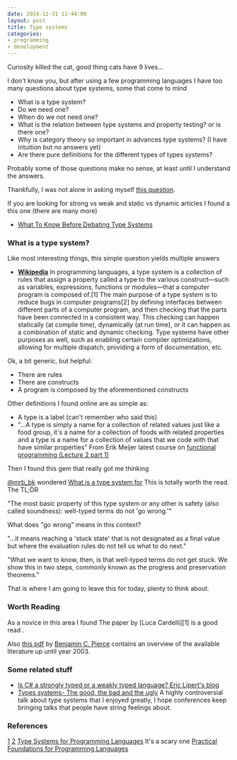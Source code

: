 ```yaml
---
date: 2014-12-31 11:44:00
layout: post
title: Type systems
categories:
- programming 
- development
---
```


Curiosity killed the cat, good thing cats have 9 lives...


I don't know you, but after using a few programming languages I have too many questions about type systems, some that come to mind

* What is a type system? 
* Do we need one? 
* When do we not need one?
* What is the relation between type systems and property testing? or is there one?
* Why is category theory so important in advances type systems? (I have intuition but no answers yet) 
* Are there pure definitions for the different types of types systems?

Probably some of those questions make no sense, at least until I understand the answers.

Thankfully, I was not alone in asking myself [this question](http://lambda-the-ultimate.org/node/412). 

If you are looking for strong vs weak and static vs dynamic articles I found a this one (there are many more)
* [What To Know Before Debating Type Systems](https://cdsmith.wordpress.com/2011/01/09/an-old-article-i-wrote/)


### What is a type system?

Like most interesting things, this simple question yields multiple answers

* [**Wikipedia**](http://en.wikipedia.org/wiki/Type_system#cite_note-FOOTNOTECardelli20041-2) In programming languages, a type system is a collection of rules that assign a property called a type to the various construct—​such as variables, expressions, functions or modules—​that a computer program is composed of.[1] The main purpose of a type system is to reduce bugs in computer programs[2] by defining interfaces between different parts of a computer program, and then checking that the parts have been connected in a consistent way. This checking can happen statically (at compile time), dynamically (at run time), or it can happen as a combination of static and dynamic checking. Type systems have other purposes as well, such as enabling certain compiler optimizations, allowing for multiple dispatch, providing a form of documentation, etc.

Ok, a bit generic, but helpful:

* There are rules 
* There are constructs
* A program is composed by the aforementioned constructs


Other definitions I found online are as simple as:

* A type is a label (can't remember who said this)
* "...A type is simply a name for a collection of related values just like a food group, it's a name for a collection of foods with related properties
and a type is a name for a collection of values that we code with
that have similar properties" From Erik Meijer latest course on [functional programming (Lecture 2 part 1)](https://courses.edx.org/courses/DelftX/FP101x/3T2014/info)

Then I found this gem that really got me thinking

[@mrb_bk](http://twitter.com/mrb_bk) wondered [What is a type system for](http://michaelrbernste.in/2014/02/17/what-is-a-type-system-for.html) This is totally worth the read. The TL;DR

 
"The most basic property of this type system or any other is safety (also called soundness): well-typed terms do not 'go wrong.'"

What does "go wrong" means in this context?

"...it means reaching a 'stuck state' that is not designated as a final value but where the evaluation rules do not tell us what to do next."


"What we want to know, then, is that well-typed terms do not get stuck. We show this in two steps, commonly known as the progress and preservation theorems."

That is where I am going to leave this for today, plenty to think about.

### Worth Reading

As a novice in this area I found The paper by [Luca Cardelli][1] is a good read .

Also [this pdf](http://www.cis.upenn.edu/~bcpierce/papers/tng-lics2003-slides.pdf) by [Benjamin C. Pierce](http://www.cis.upenn.edu/~bcpierce/) contains an overview of the available literature up until year 2003. 


### Some related stuff

* [Is C# a strongly typed or a weakly typed language? Eric Lipert's blog](http://blogs.msdn.com/b/ericlippert/archive/2012/10/15/is-c-a-strongly-typed-or-a-weakly-typed-language.aspx)
* [Types systems- The good, the bad and the ugly](https://www.youtube.com/watch?v=SWTWkYbcWU0) A highly controversial talk about type systems that I enjoyed greatly, I hope conferences keep bringing talks that people have string feelings about. 

### References

[1](http://www.cis.upenn.edu/~bcpierce/tapl/)
[2](http://lucacardelli.name/Papers/TypeSystems.pdf)
[Type Systems for Programming Languages](http://www.cs.cmu.edu/~rwh/misc/tspl.pdf) It's a scary one 
[Practical Foundations for Programming Languages](http://www.cs.cmu.edu/~rwh/plbook/book.pdf)
